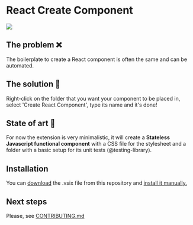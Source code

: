 # React Create Component
![](https://github.com/mattveraldi/react-create-component-extension/blob/master/Demo.gif?raw=true)
## The problem ❌
The boilerplate to create a React component is often the same and can be automated.

## The solution 🎉
Right-click on the folder that you want your component to be placed in, select 'Create React Component', type its name and it's done!

## State of art 🎡
For now the extension is very minimalistic, it will create a **Stateless Javascript functional component** with a CSS file for the stylesheet and a folder with a basic setup for its unit tests (@testing-library).

## Installation
You can [download](https://github.com/mattveraldi/react-create-component-extension/vsix/) the .vsix file from this repository and [install it manually.](https://code.visualstudio.com/docs/editor/extension-gallery#_install-from-a-vsix)  
## Next steps
Please, see [CONTRIBUTING.md](CONTRIBUTING.md)
